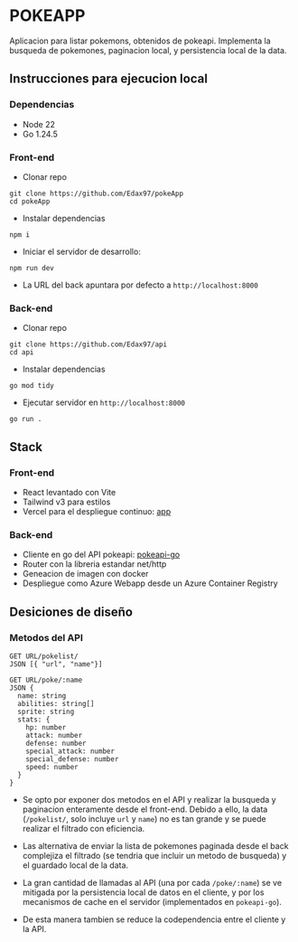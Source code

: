 # POKEAPP

Aplicacion para listar pokemons, obtenidos de pokeapi. Implementa la busqueda de pokemones, paginacion local, y persistencia local de la data.

## Instrucciones para ejecucion local

### Dependencias
- Node 22
- Go 1.24.5

### Front-end
- Clonar repo
```
git clone https://github.com/Edax97/pokeApp
cd pokeApp
```
- Instalar dependencias
```
npm i
```
- Iniciar el servidor de desarrollo:
```
npm run dev
```
- La URL del back apuntara por defecto a `http://localhost:8000`

### Back-end
- Clonar repo
```
git clone https://github.com/Edax97/api
cd api
```
- Instalar dependencias
```
go mod tidy
```
- Ejecutar servidor en `http://localhost:8000`
```
go run .
```

## Stack

### Front-end
- React levantado con Vite
- Tailwind v3 para estilos
- Vercel para el despliegue continuo: [app](https://poke-app-ashen.vercel.app/)

### Back-end
- Cliente en go del API pokeapi: [pokeapi-go](https://github.com/mtslzr/pokeapi-go/tree/master)
- Router con la libreria estandar net/http
- Geneacion de imagen con docker
- Despliegue como Azure Webapp desde un Azure Container Registry

## Desiciones de diseño

### Metodos del API
```
GET URL/pokelist/
JSON [{ "url", "name"}]
```
```
GET URL/poke/:name
JSON {
  name: string
  abilities: string[]
  sprite: string
  stats: {
    hp: number
    attack: number
    defense: number
    special_attack: number
    special_defense: number
    speed: number
  }
}

```

- Se opto por exponer dos metodos en el API y realizar la busqueda y paginacion enteramente desde el front-end. Debido a ello, la data (`/pokelist/`, solo incluye `url` y `name`) no es tan grande y se puede realizar el filtrado con eficiencia.

- Las alternativa de enviar la lista de pokemones paginada desde el back complejiza el filtrado (se tendria que incluir un metodo de busqueda) y el guardado local de la data.

- La gran cantidad de llamadas al API (una por cada `/poke/:name`) se ve mitigada por la persistencia local de datos en el cliente, y por los mecanismos de cache en el servidor (implementados en `pokeapi-go`).

- De esta manera tambien se reduce la codependencia entre el cliente y la API.


